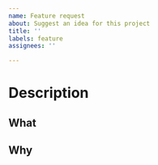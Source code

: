 ```yaml
---
name: Feature request
about: Suggest an idea for this project
title: ''
labels: feature
assignees: ''

---
```


# Description

## What

## Why
